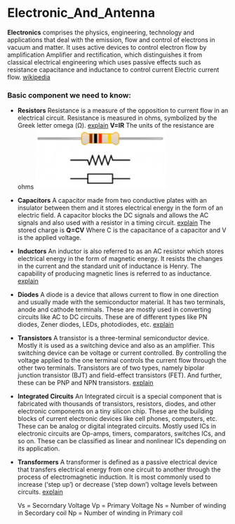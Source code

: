 # Electronic_And_Antenna

**Electronics** comprises the physics, engineering, technology and applications that deal with the emission, flow and control of electrons in vacuum  and matter. It uses active devices to control electron flow by amplification Amplifier and rectification, which distinguishes it from classical electrical engineering which uses passive effects such as resistance capacitance and inductance to control current Electric current flow. [wikipedia](https://en.wikipedia.org/wiki/Electronics)

### Basic component we need to know:
- **Resistors** 
Resistance is a measure of the opposition to current flow in an electrical circuit.
Resistance is measured in ohms, symbolized by the Greek letter omega (Ω). [explain](https://www.youtube.com/watch?v=HsLLq6Rm5tU)
**V=IR**
The units of the resistance are ohms
![Resistor](/image/resistor.jpg)

- **Capacitors** 
A capacitor made from two conductive plates with an insulator between them and it stores electrical energy in the form of an electric field. A capacitor blocks the DC signals and allows the AC signals and also used with a resistor in a timing circuit. [explain](https://www.youtube.com/watch?v=X4EUwTwZ110&t=91s)
The stored charge is **Q=CV**
Where
C is the capacitance of a capacitor and
V is the applied voltage.
- **Inductors**
An inductor is also referred to as an AC resistor which stores electrical energy in the form of magnetic energy. It resists the changes in the current and the standard unit of inductance is Henry. The capability of producing magnetic lines is referred to as inductance. [explain](https://www.youtube.com/watch?v=KSylo01n5FY&t=437s)

- **Diodes**
A diode is a device that allows current to flow in one direction and usually made with the semiconductor material. It has two terminals, anode and cathode terminals. These are mostly used in converting circuits like AC to DC circuits. These are of different types like PN diodes, Zener diodes, LEDs, photodiodes, etc. [explain](https://www.youtube.com/watch?v=Fwj_d3uO5g8)

- **Transistors**
A transistor is a three-terminal semiconductor device. Mostly it is used as a switching device and also as an amplifier. This switching device can be voltage or current controlled. By controlling the voltage applied to the one terminal controls the current flow through the other two terminals. Transistors are of two types, namely bipolar junction transistor (BJT) and field-effect transistors (FET). And further, these can be PNP and NPN transistors. [explain](https://www.youtube.com/watch?v=J4oO7PT_nzQ&t=13s)

- **Integrated Circuits**
An Integrated circuit is a special component that is fabricated with thousands of transistors, resistors, diodes, and other electronic components on a tiny silicon chip. These are the building blocks of current electronic devices like cell phones, computers, etc. These can be analog or digital integrated circuits. Mostly used ICs in electronic circuits are Op-amps, timers, comparators, switches ICs, and so on. These can be classified as linear and nonlinear ICs depending on its application.

- **Transformers**
A transformer is defined as a passive electrical device that transfers electrical energy from one circuit to another through the process of electromagnetic induction. It is most commonly used to increase (‘step up’) or decrease (‘step down’) voltage levels between circuits. [explain](https://www.youtube.com/watch?v=Cx4_7lIjoBA)

	Vs =  Secorndary Voltage
	Vp = Primary Voltage
	Ns = Number of winding in Secordary coil
	Np = Number of winding in Primary coil


